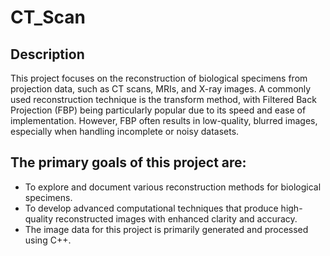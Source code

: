 # CT_Scan

## Description
This project focuses on the reconstruction of biological specimens from projection data, such as CT scans, MRIs, and X-ray images. A commonly used reconstruction technique is the transform method, with Filtered Back Projection (FBP) being particularly popular due to its speed and ease of implementation. However, FBP often results in low-quality, blurred images, especially when handling incomplete or noisy datasets.

## The primary goals of this project are:

- To explore and document various reconstruction methods for biological specimens.
- To develop advanced computational techniques that produce high-quality reconstructed images with enhanced clarity and accuracy.
- The image data for this project is primarily generated and processed using C++.
